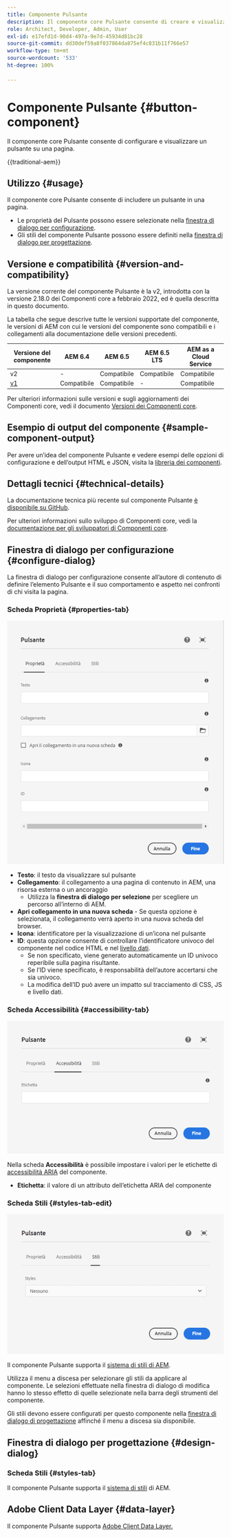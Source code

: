 ```yaml
---
title: Componente Pulsante
description: Il componente core Pulsante consente di creare e visualizzare un pulsante.
role: Architect, Developer, Admin, User
exl-id: e17efd1d-90d4-497a-9e7d-45934d81bc28
source-git-commit: dd30def59a8f037864da875ef4c831b11f766e57
workflow-type: tm+mt
source-wordcount: '533'
ht-degree: 100%

---
```



# Componente Pulsante {#button-component}

Il componente core Pulsante consente di configurare e visualizzare un pulsante su una pagina.

{{traditional-aem}}

## Utilizzo {#usage}

Il componente core Pulsante consente di includere un pulsante in una pagina.

* Le proprietà del Pulsante possono essere selezionate nella [finestra di dialogo per configurazione](#configure-dialog).
* Gli stili del componente Pulsante possono essere definiti nella [finestra di dialogo per progettazione](#design-dialog).

## Versione e compatibilità {#version-and-compatibility}

La versione corrente del componente Pulsante è la v2, introdotta con la versione 2.18.0 dei Componenti core a febbraio 2022, ed è quella descritta in questo documento.

La tabella che segue descrive tutte le versioni supportate del componente, le versioni di AEM con cui le versioni del componente sono compatibili e i collegamenti alla documentazione delle versioni precedenti.

| Versione del componente | AEM 6.4 | AEM 6.5 | AEM 6.5 LTS | AEM as a Cloud Service |
|--- |--- |---|---|---|
| v2 | - | Compatibile | Compatibile | Compatibile |
| [v1](v1/button.md) | Compatibile | Compatibile | - | Compatibile |

Per ulteriori informazioni sulle versioni e sugli aggiornamenti dei Componenti core, vedi il documento [Versioni dei Componenti core](/help/versions.md).

## Esempio di output del componente {#sample-component-output}

Per avere un’idea del componente Pulsante e vedere esempi delle opzioni di configurazione e dell’output HTML e JSON, visita la [libreria dei componenti](https://adobe.com/go/aem_cmp_library_button).

## Dettagli tecnici {#technical-details}

La documentazione tecnica più recente sul componente Pulsante [è disponibile su GitHub](https://adobe.com/go/aem_cmp_tech_button_v2).

Per ulteriori informazioni sullo sviluppo di Componenti core, vedi la [documentazione per gli sviluppatori di Componenti core](/help/developing/overview.md).

## Finestra di dialogo per configurazione {#configure-dialog}

La finestra di dialogo per configurazione consente all’autore di contenuto di definire l’elemento Pulsante e il suo comportamento e aspetto nei confronti di chi visita la pagina.

### Scheda Proprietà {#properties-tab}

![Scheda Proprietà della finestra di dialogo per modifica del componente Pulsante](/help/assets/button-edit-properties.png)

* **Testo**: il testo da visualizzare sul pulsante
* **Collegamento**: il collegamento a una pagina di contenuto in AEM, una risorsa esterna o un ancoraggio
   * Utilizza la **finestra di dialogo per selezione** per scegliere un percorso all’interno di AEM.
* **Apri collegamento in una nuova scheda** - Se questa opzione è selezionata, il collegamento verrà aperto in una nuova scheda del browser.
* **Icona**: identificatore per la visualizzazione di un’icona nel pulsante
* **ID**: questa opzione consente di controllare l’identificatore univoco del componente nel codice HTML e nel [livello dati](/help/developing/data-layer/overview.md).
   * Se non specificato, viene generato automaticamente un ID univoco reperibile sulla pagina risultante.
   * Se l’ID viene specificato, è responsabilità dell’autore accertarsi che sia univoco.
   * La modifica dell’ID può avere un impatto sul tracciamento di CSS, JS e livello dati.

### Scheda Accessibilità {#accessibility-tab}

![Scheda Accessibilità della finestra di dialogo per modifica del componente Pulsante](/help/assets/button-edit-accessibility.png)

Nella scheda **Accessibilità** è possibile impostare i valori per le etichette di [accessibilità ARIA](https://www.w3.org/WAI/standards-guidelines/aria/) del componente.

* **Etichetta**: il valore di un attributo dell’etichetta ARIA del componente

### Scheda Stili {#styles-tab-edit}

![Scheda Stili della finestra di dialogo di modifica del componente Pulsante](/help/assets/button-edit-styles.png)

Il componente Pulsante supporta il [sistema di stili di AEM](/help/get-started/authoring.md#component-styling).

Utilizza il menu a discesa per selezionare gli stili da applicare al componente. Le selezioni effettuate nella finestra di dialogo di modifica hanno lo stesso effetto di quelle selezionate nella barra degli strumenti del componente.

Gli stili devono essere configurati per questo componente nella [finestra di dialogo di progettazione](#design-dialog) affinché il menu a discesa sia disponibile.

## Finestra di dialogo per progettazione {#design-dialog}

### Scheda Stili {#styles-tab}

Il componente Pulsante supporta il [sistema di stili](/help/get-started/authoring.md#component-styling) di AEM.

## Adobe Client Data Layer {#data-layer}

Il componente Pulsante supporta [Adobe Client Data Layer.](/help/developing/data-layer/overview.md)
